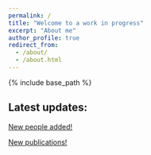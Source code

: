 ```yaml
---
permalink: /
title: "Welcome to a work in progress"
excerpt: "About me"
author_profile: true
redirect_from: 
  - /about/
  - /about.html
---
```

{% include base_path %}

## Latest updates: 
<p style="text-decoration:underline;"><a href="/hedvigsun/people/">New people added!</a></p>

<p style="text-decoration:underline;"><a href="/hedvigsun/publications/">New publications!</a></p>
